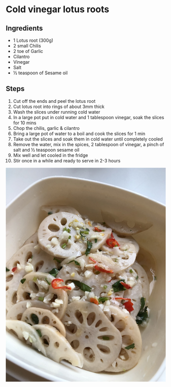 # Cold vinegar lotus roots

## Ingredients

- 1 Lotus root (300g)
- 2 small Chilis
- 2 toe of Garlic
- Cilantro
- Vinegar
- Salt
- ½ teaspoon of Sesame oil

## Steps

1. Cut off the ends and peel the lotus root
1. Cut lotus root into rings of about 3mm thick
1. Wash the slices under running cold water
1. In a large pot put in cold water and 1 tablespoon vinegar, soak the slices for 10 mins
1. Chop the chilis, garlic & cilantro
1. Bring a large pot of water to a boil and cook the slices for 1 min
1. Take out the slices and soak them in cold water until completely cooled
1. Remove the water, mix in the spices, 2 tablespoon of vinegar, a pinch of salt and ½ teaspoon sesame oil  
1. Mix well and let cooled in the fridge
1. Stir once in a while and ready to serve in 2-3 hours

![](IMG_4846.jpeg)
